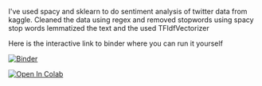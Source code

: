 I've used spacy and sklearn to do sentiment analysis of twitter data from kaggle.
Cleaned the data using regex and removed stopwords using spacy stop words 
lemmatized the text and the used TFIdfVectorizer 

Here is the interactive link to binder where you can run it yourself

[![Binder](https://mybinder.org/badge_logo.svg)](https://mybinder.org/v2/gh/N-Harish/Twitter_Sentiment_Analysis/master)

[![Open In Colab](https://colab.research.google.com/assets/colab-badge.svg)](https://colab.research.google.com/github/NHarish/Twitter_Sentiment_Analysis/blob/master/tweetsent.ipynb)
